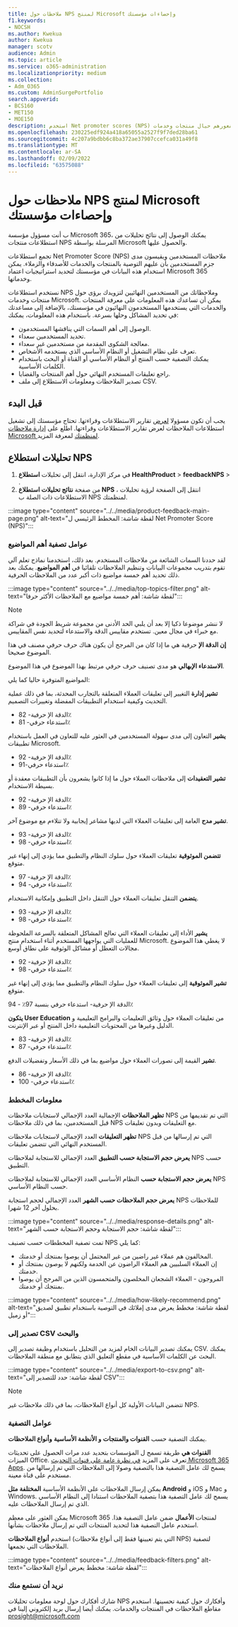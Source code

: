 ```yaml
---
title: ملاحظات حول NPS لمنتج Microsoft وإحصاءات مؤسستك
f1.keywords:
- NOCSH
ms.author: Kwekua
author: Kwekua
manager: scotv
audience: Admin
ms.topic: article
ms.service: o365-administration
ms.localizationpriority: medium
ms.collection:
- Adm_O365
ms.custom: AdminSurgePortfolio
search.appverid:
- BCS160
- MET150
- MOE150
description: استخدم Net promoter scores (NPS) من المستخدمين النهائيين لمعرفة مدى شعورهم حيال منتجات وخدمات Microsoft.
ms.openlocfilehash: 230225edf924a418a65055a2527f9f7ded28ba61
ms.sourcegitcommit: 4c207a9bdbb6c8ba372ae37907ccefca031a49f8
ms.translationtype: MT
ms.contentlocale: ar-SA
ms.lasthandoff: 02/09/2022
ms.locfileid: "63575088"
---
```

# <a name="microsoft-product-nps-feedback-and-insights-for-your-organization"></a>ملاحظات حول NPS لمنتج Microsoft وإحصاءات مؤسستك

ب أنت مسؤول مؤسسة Microsoft 365، يمكنك الوصول إلى نتائج تحليلات من استطلاعات منتجات NPS المرسلة بواسطة Microsoft والحصول عليها.  

تجمع استطلاعات Net Promoter Score (NPS) ملاحظات المستخدمين ويقيسون مدى جزم المستخدمين بأن عليهم التوصية بالمنتجات والخدمات للأصدقاء والزملاء. يمكن استخدام هذه البيانات في مؤسستك لتحديد استراتيجيات اعتماد Microsoft 365 وخدماتها.

نستخدم استطلاعات NPS وملاحظاتك من المستخدمين النهائيين لتزويدك برؤى حول منتجات وخدمات Microsoft. يمكن أن تساعدك هذه المعلومات على معرفة المنتجات والخدمات التي يستخدمها المستخدمون النهائيون في مؤسستك، بالإضافة إلى مساعدتك في تحديد المشاكل وحلها بسرعة. باستخدام هذه المعلومات، يمكنك:

- الوصول إلى أهم السمات التي يناقشها المستخدمون.
- تحديد المستخدمين سعداء.
- معالجة الشكوى المقدمة من مستخدمين غير سعداء.
- تعرف على نظام التشغيل أو النظام الأساسي الذي يستخدمه الأشخاص.
- يمكنك التصفية حسب المنتج أو النظام الأساسي أو القناة أو البحث باستخدام الكلمات الأساسية.
- راجع تعليقات المستخدم النهائي حول أهم المنتجات والقضايا.
- تصدير الملاحظات ومعلومات الاستطلاع إلى ملف CSV.

## <a name="before-you-begin"></a>قبل البدء

يجب أن تكون مسؤولا [لعرض](../add-users/about-admin-roles.md) تقارير الاستطلاعات وقراءتها. تحتاج مؤسستك إلى تشغيل استطلاعات الملاحظات لعرض تقارير الاستطلاعات وقراءتها. اطلع على [إدارة ملاحظات Microsoft لمنظمتك](manage-feedback-ms-org.md) لمعرفة المزيد.

## <a name="nps-survey-insights"></a>تحليلات استطلاع NPS

1. في مركز الإدارة، انتقل إلى تحليلات **استطلاع HealthProduct** >  **feedbackNPS** > .
2. من صفحة **نتائج تحليلات استطلاع NPS** ، انتقل إلى الصفحة لرؤية تحليلات الاستطلاعات ذات الصلة ب NPS لمنظمتك.

:::image type="content" source="../../media/product-feedback-main-page.png" alt-text="لقطة شاشة: المخطط الرئيسي ل Net Promoter Score (NPS)":::

### <a name="top-topic-filters"></a>عوامل تصفية أهم المواضيع

لقد حددنا السمات الشائعة من ملاحظات المستخدم. بعد ذلك، استخدمنا نماذج تعلم آلي تقوم بتدريب مجموعات البيانات وتنظيم الملاحظات تلقائيا في **أهم المواضيع**. يمكنك بعد ذلك تحديد أهم خمسة مواضيع ذات أكبر عدد من الملاحظات الحرفية.  

:::image type="content" source="../../media/top-topics-filter.png" alt-text="لقطة شاشة: أهم خمسة مواضيع مع الملاحظات الأكثر حرفا":::

> [!NOTE]
> لا ننشر موضوعا ذكيا إلا بعد أن يلبي الحد الأدنى من مجموعة شريط الجودة في شراكة مع خبراء في مجال معين. تستخدم مقاييس الدقة والاستدعاء لتحديد نفس المقاييس.

**إن الدقة الإ** حرفية هي ما إذا كان من المرجح أن يكون هناك حرف حرفي مصنف في هذا الموضوع صحيحا.

**الاستدعاء الإبهالي** هو مدى تصنيف حرف حرفي مرتبط بهذا الموضوع في هذا الموضوع.

المواضيع المتوفرة حاليا كما يلي:

**تشير إدارة** التغيير إلى تعليقات العملاء المتعلقة بالتجارب المحدثة، بما في ذلك عملية التحديث وكيفية استخدام التطبيقات المفضلة وتغييرات التصميم.

- الدقة الإ حرفية- 82٪
- استدعاء حرفي- 81٪

**يشير** التعاون إلى مدى سهولة المستخدمين في العثور عليه للتعاون في العمل باستخدام تطبيقات Microsoft.

- الدقة الإ حرفية- 92٪
- استدعاء حرفي-91٪

**تشير التعقيدات** إلى ملاحظات العملاء حول ما إذا كانوا يشعرون بأن التطبيقات معقدة أو بسيطة الاستخدام.

- الدقة الإ حرفية- 92٪
- استدعاء حرفي- 89٪

**تشير مدح** العامة إلى تعليقات العملاء التي لديها مشاعر إيجابية ولا تتلاءم مع موضوع آخر.

- الدقة الإ حرفية- 93٪
- استدعاء حرفي- 98٪

**تتضمن الموثوقية** تعليقات العملاء حول سلوك النظام والتطبيق مما يؤدي إلى إنهاء غير متوقع.

- الدقة الإ حرفية- 97٪
- استدعاء حرفي- 94٪

**يتضمن** التنقل تعليقات العملاء حول التنقل داخل التطبيق وإمكانية الاستخدام.  

- الدقة الإ حرفية- 93٪
- استدعاء حرفي- 98٪

**يشير** الأداء إلى تعليقات العملاء التي تعالج المشاكل المتعلقة بالسرعة الملحوظة للعمليات التي يواجهها المستخدم أثناء استخدام منتج Microsoft. لا يغطي هذا الموضوع مجالات التعطل أو مشاكل الوثوقية على نطاق أوسع.

- الدقة الإ حرفية- 92٪
- استدعاء حرفي- 98٪

**تشير الموثوقية** إلى تعليقات العملاء حول سلوك النظام والتطبيق مما يؤدي إلى إنهاء غير متوقع.  

الدقة الإ حرفية- استدعاء حرفي بنسبة 97٪ - 94٪

**يتكون User Education** من تعليقات العملاء حول وثائق التعليمات والبرامج التعليمية و الدليل وغيرها من المحتويات التعليمية داخل المنتج أو عبر الإنترنت.

- الدقة الإ حرفية- 83٪
- استدعاء حرفي- 87٪

**تشير** القيمة إلى تصورات العملاء حول مواضيع بما في ذلك الأسعار وتفضيلات الدفع.  

- الدقة الإ حرفية- 86٪
- استدعاء حرفي- 100٪

### <a name="chart-information"></a>معلومات المخطط

**تظهر الملاحظات** الإجمالية العدد الإجمالي لاستجابات ملاحظات NPS التي تم تقديمها من قبل المستخدمين، بما في ذلك ملاحظات NPS مع التعليقات وبدون تعليقات.

**تظهر التعليقات** العدد الإجمالي لاستجابات ملاحظات NPS التي تم إرسالها من قبل المستخدم النهائي التي تتضمن تعليقات.

**يعرض حجم الاستجابة حسب التطبيق** العدد الإجمالي للاستجابة لملاحظات NPS حسب التطبيق.

**يعرض حجم الاستجابة حسب** النظام الأساسي العدد الإجمالي للاستجابة لملاحظات NPS حسب النظام الأساسي.

**يعرض حجم الملاحظات حسب الشهر** العدد الإجمالي لحجم استجابة NPS للملاحظات بحلول آخر 12 شهرا.

:::image type="content" source="../../media/response-details.png" alt-text="لقطة شاشة: حجم الاستجابة وحجم الاستجابة حسب الشهر":::

تمت تصفية المخططات حسب تصنيف NPS كما يلي:

- المخالفون هم عملاء غير راضين من غير المحتمل أن يوصوا بمنتجك أو خدمتك.
- إن العملاء السلبيين هم العملاء الراضون عن الخدمة ولكنهم لا يوصون بمنتجك أو خدمتك.
- المروجون - العملاء الشجعان المخلصون والمتحمسون الذين من المرجح أن يوصوا بمنتجك أو خدمتك.

:::image type="content" source="../../media/how-likely-recommend.png" alt-text="لقطة شاشة: مخطط يعرض مدى إملائك في التوصية باستخدام تطبيق لصديق أو زميل":::

### <a name="export-to-csv-and-search"></a>تصدير إلى CSV والبحث

يمكنك تصدير البيانات الخام لمزيد من التحليل باستخدام وظيفة تصدير إلى CSV. يمكنك البحث عن الكلمات الأساسية في مقطع التعليق الذي يتطابق مع منطقة الملاحظات.

:::image type="content" source="../../media/export-to-csv.png" alt-text="لقطة شاشة: حدد للتصدير إلى CSV":::

> [!NOTE]
> تتضمن البيانات الأولية كل أنواع الملاحظات، بما في ذلك ملاحظات غير NPS.

### <a name="filters"></a>عوامل التصفية

يمكنك التصفية حسب **القنوات والمنتجات** **و الأنظمة الأساسية** **وأنواع الملاحظات**. 

**القنوات هي** طريقة تسمح ل المؤسسات بتحديد عدد مرات الحصول على تحديثات الميزات Office. تعرف على المزيد [في نظرة عامة على قنوات التحديث Microsoft 365 Apps](/deployoffice/overview-update-channels). يسمح لك عامل التصفية هذا بالتصفية وصولا إلى الملاحظات التي تم إرسالها من مستخدم على قناة معينة.

يمكن إرسال الملاحظات على الأنظمة الأساسية **المختلفة مثل Android** و iOS و Mac و Windows. يسمح لك عامل التصفية هذا بتصفية الملاحظات استنادا إلى النظام الأساسي الذي تم إرسال الملاحظات عليه.

يمكن العثور على معظم Microsoft 365 لمنتجات **الأعمال** ضمن عامل التصفية هذا. استخدم عامل التصفية هذا لتحديد المنتجات التي تم إرسال ملاحظات بشأنها.

استخدم **أنواع الملاحظات** (التي يتم تعيينها فقط إلى أنواع ملاحظات NPS) لتصفية الملاحظات التي نجمعها.

:::image type="content" source="../../media/feedback-filters.png" alt-text="لقطة شاشة: مخطط يعرض أنواع الملاحظات":::

### <a name="we-want-to-hear-from-you"></a>نريد أن نستمع منك

شارك أفكارك حول لوحة معلومات تحليلات NPS وأفكارك حول كيفية تحسينها. استخدم مقاطع الملاحظات في المنتجات والخدمات. يمكنك أيضا إرسال بريد إلكتروني إلينا في prosight@microsoft.com
